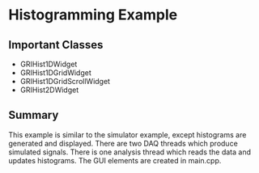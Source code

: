 # Histogramming Example

## Important Classes
  * GRIHist1DWidget
  * GRIHist1DGridWidget
  * GRIHist1DGridScrollWidget
  * GRIHist2DWidget


## Summary

This example is similar to the simulator example, except histograms are generated
and displayed.  There are two DAQ threads which produce simulated signals.  There
is one analysis thread which reads the data and updates histograms.  The GUI elements
are created in main.cpp.